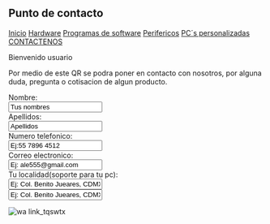 
## Punto de contacto

[Inicio](index.md)  [Hardware](./hardware.md) [Programas de software](./software.md) [Perifericos](./perifericos.md) [PC´s personalizadas](./personalizado.md)  [CONTACTENOS](./contacto.md)

Bienvenido usuario

Por medio de este QR se podra poner en contacto con nosotros, por alguna duda, pregunta o cotisacion de algun producto.

<form>
<label for name="name"> Nombre:</label><br>
<input type="text" id="name" name="name" value="Tus nombres"><br>
<label for="lname">Apellidos:</label><br>
<input type="text" id="lname" name="lname" value="Apellidos"><br>
<label for name="name"> Numero telefonico:</label><br>
<input type="text" id="name" name="name" value="Ej:55 7896 4512"><br>
<label for name="name"> Correo electronico:</label><br>
<input type="text" id="name" name="name" value="Ej: ale555@gmail.com"><br>
<label for name="name"> Tu localidad(soporte para tu pc):</label><br>
<input type="text" id="name" name="name" value="Ej: Col. Benito Jueares, CDMX, #123"><br>
<input type="text" id="name" name="name" value="Ej: Col. Benito Jueares, CDMX, #123"><br>
</form>

![wa link_tqswtx](https://user-images.githubusercontent.com/99770113/158484787-f7fe5f48-cb91-4c91-9103-501d71836eb4.png)
